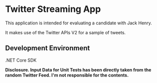 # Twitter Streaming App
This application is intended for evaluating a candidate with Jack Henry.

It makes use of the Twitter APIs V2 for a sample of tweets.

## Development Environment
.NET Core SDK

**Disclosure. Input Data for Unit Tests has been directly taken from the random Twitter Feed. I'm not responsible for the contents.**